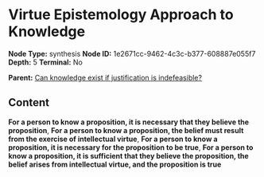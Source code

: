 # Virtue Epistemology Approach to Knowledge

**Node Type:** synthesis
**Node ID:** 1e2671cc-9462-4c3c-b377-608887e055f7
**Depth:** 5
**Terminal:** No

**Parent:** [Can knowledge exist if justification is indefeasible?](can-knowledge-exist-if-justification-is-indefeasible-antithesis-3e2f1940-3548-4095-86a9-fd8b4c6049e6.md)

## Content

**For a person to know a proposition, it is necessary that they believe the proposition**, **For a person to know a proposition, the belief must result from the exercise of intellectual virtue**, **For a person to know a proposition, it is necessary for the proposition to be true**, **For a person to know a proposition, it is sufficient that they believe the proposition, the belief arises from intellectual virtue, and the proposition is true**

